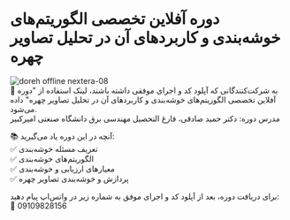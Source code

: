 # دوره آفلاین تخصصی الگوریتم‌های خوشه‌بندی و کاربردهای آن در تحلیل تصاویر چهره
![doreh offline nextera-08](https://user-images.githubusercontent.com/94538977/151746599-ea1d600d-c191-4d30-8388-7941d44a96ba.jpg)
<br/>
🔔 به شرکت‌کنندگانی که آپلود کد و اجرای موفقی داشته باشند، لینک استفاده از "دوره آفلاین تخصصی الگوریتم‌های خوشه‌بندی و کاربردهای آن در تحلیل تصاویر چهره" داده می‌شود.
<br/>
مدرس دوره: دکتر حمید صادقی، فارغ التحصیل مهندسی برق دانشگاه صنعتی امیرکبیر
<br/>

📚 آنچه در این دوره یاد می‌گیرید:
<br/>
✅ تعریف مسئله خوشه‌بندی
<br/>
✅ الگوریتم‌های خوشه‌بندی
<br/>
✅ معیارهای ارزیابی و خوشه‌بندی
<br/>
✅ پردازش و خوشه‌بندی تصاویر چهره
<br/>

برای دریافت دوره، بعد از آپلود کد و اجرای موفق به شماره زیر در واتس‌اپ پیام دهید:
<br/>
📱 09109828156
